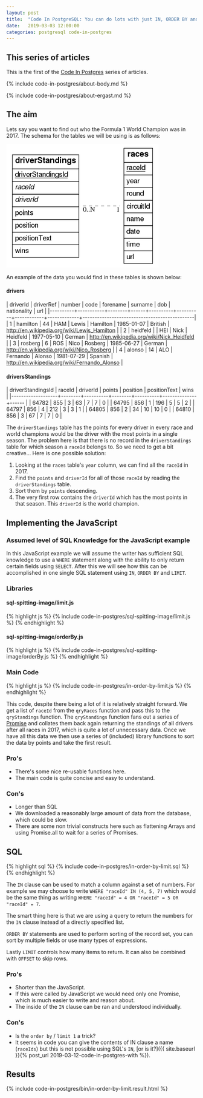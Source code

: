 ```yaml
---
layout: post
title:  "Code In PostgreSQL: You can do lots with just IN, ORDER BY and LIMIT"
date:   2019-03-03 12:00:00
categories: postgresql code-in-postgres
---
```


## This series of articles

This is the first of the [Code In Postgres](/code-in-postgres/) series of articles.

{% include code-in-postgres/about-body.md %}

{% include code-in-postgres/about-ergast.md %}

## The aim

Lets say you want to find out who the Formula 1 World Champion was in 2017. The schema for the tables we will be using is as follows:

![ERD Diagram](/images/2019-03-03-code-in-postgres-in-order-by-limit.erd.png)


An example of the data you would find in these tables is shown below:

#### drivers

| driverId | driverRef | number | code | forename | surname  |    dob     | nationality |                     url                      |
|----------+-----------+--------+------+----------+----------+------------+-------------+----------------------------------------------|
|        1 | hamilton  |     44 | HAM  | Lewis    | Hamilton | 1985-01-07 | British     | http://en.wikipedia.org/wiki/Lewis_Hamilton |
|        2 | heidfeld  |        | HEI  | Nick     | Heidfeld | 1977-05-10 | German      | http://en.wikipedia.org/wiki/Nick_Heidfeld |
|        3 | rosberg   |      6 | ROS  | Nico     | Rosberg  | 1985-06-27 | German      | http://en.wikipedia.org/wiki/Nico_Rosberg |
|        4 | alonso    |     14 | ALO  | Fernando | Alonso   | 1981-07-29 | Spanish     | http://en.wikipedia.org/wiki/Fernando_Alonso |

#### driversStandings

| driverStandingsId | raceId | driverId | points | position | positionText | wins |
|-------------------+--------+----------+--------+----------+--------------+------ |
|             64782 |    855 |        3 |     63 |        7 | 7            |    0 |
|             64795 |    856 |        1 |    196 |        5 | 5            |    2 |
|             64797 |    856 |        4 |    212 |        3 | 3            |    1 |
|             64805 |    856 |        2 |     34 |       10 | 10           |    0 |
|             64810 |    856 |        3 |     67 |        7 | 7            |    0 |

The `driverStandings` table has the points for every driver in every race and world champions would be the driver with the most points in a single season. The problem here is that there is no record in the `driverStandings` table for which season a `raceId` belongs to. So we need to get a bit creative... Here is one possible solution:

 1. Looking at the `races` table's `year` column, we can find all the `raceId` in 2017.
 2. Find the `points` and `driverId` for all of those `raceId` by reading the `driverStandings` table.
 3. Sort them by `points` descending.
 4. The very first row contains the `driverId` which has the most points in that season. This `driverId` is the world champion.

## Implementing the JavaScript

### Assumed level of SQL Knowledge for the JavaScript example

In this JavaScript example we will assume the writer has sufficient SQL knowledge to use a `WHERE` statement along with the ability to only return certain fields using `SELECT`. After this we will see how this can be accomplished in one single SQL statement using `IN`, `ORDER BY` and `LIMIT`.

### Libraries

#### sql-spitting-image/limit.js

{% highlight js %}
{% include code-in-postgres/sql-spitting-image/limit.js %}
{% endhighlight %}

#### sql-spitting-image/orderBy.js

{% highlight js %}
{% include code-in-postgres/sql-spitting-image/orderBy.js %}
{% endhighlight %}

### Main Code

{% highlight js %}
{% include code-in-postgres/in-order-by-limit.js %}
{% endhighlight %}

This code, despite there being a lot of it is relatively straight forward. We get a list of `raceId` from the `qryRaces` function and pass this to the `qryStandings` function. The `qryStandings` function fans out a series of [Promise](https://developer.mozilla.org/en-US/docs/Web/JavaScript/Reference/Global_Objects/Promise) and collates them back again returning the standings of all drivers after all races in 2017, which is quite a lot of unnecessary data. Once we have all this data we then use a series of (included) library functions to sort the data by points and take the first result.

### Pro's

 * There's some nice re-usable functions here.
 * The main code is quite concise and easy to understand.

### Con's

 * Longer than SQL
 * We downloaded a reasonably large amount of data from the database, which could be slow.
 * There are some non trivial constructs here such as flattening Arrays and using Promise.all to wait for a series of Promises.

## SQL

{% highlight sql %}
{% include code-in-postgres/in-order-by-limit.sql %}
{% endhighlight %}

The `IN` clause can be used to match a column against a set of numbers. For example we may choose to write `WHERE "raceId" IN (4, 5, 7)` which would be the same thing as writing `WHERE "raceId" = 4 OR "raceId" = 5 OR "raceId" = 7`.

The smart thing here is that we are using a query to return the numbers for the `IN` clause instead of a directly specified list.

`ORDER BY` statements are used to perform sorting of the record set, you can sort by multiple fields or use many types of expressions.

Lastly `LIMIT` controls how many items to return. It can also be combined with `OFFSET` to skip rows.

### Pro's

 * Shorter than the JavaScript.
 * If this were called by JavaScript we would need only one Promise, which is much easier to write and reason about.
 * The inside of the `IN` clause can be ran and understood individually.

### Con's

 * Is the `order by` / `limit 1` a trick?
 * It seems in code you can give the contents of IN clause a name (`raceIds`) but this is not possible using SQL's `IN`, [or is it?]({{ site.baseurl }}{% post_url 2019-03-12-code-in-postgres-with %}).


## Results

{% include code-in-postgres/bin/in-order-by-limit.result.html %}

<script>
(function() {
    {% include jekyll-create-sections-from-headers.js %}
    {% include code-in-postgres/create-sections-to-support.js %}
}())
</script>
<style>
    {% include code-in-postgres/compare.css %}
</style>

